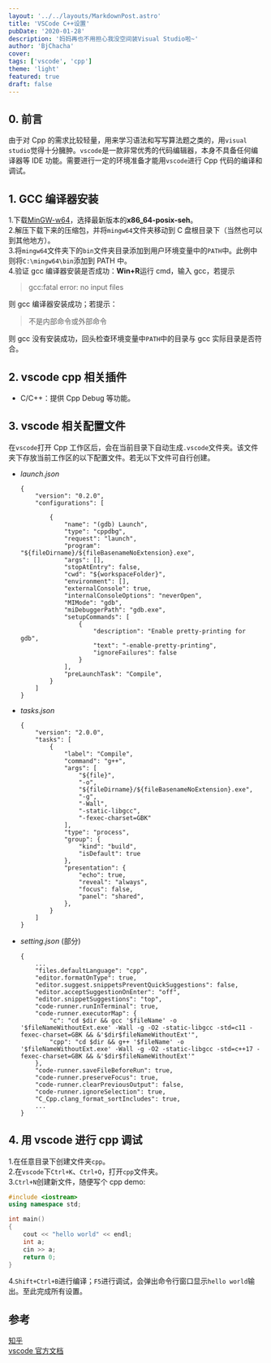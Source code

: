 ```yaml
---
layout: '../../layouts/MarkdownPost.astro'
title: 'VSCode C++设置'
pubDate: '2020-01-28'
description: '妈妈再也不用担心我没空间装Visual Studio啦~'
author: 'BjChacha'
cover:
tags: ['vscode', 'cpp']
theme: 'light'
featured: true
draft: false
---
```


## 0. 前言

由于对 Cpp 的需求比较轻量，用来学习语法和写写算法题之类的，用`visual studio`觉得十分臃肿。`vscode`是一款非常优秀的代码编辑器，本身不具备任何编译器等 IDE 功能。需要进行一定的环境准备才能用`vscode`进行 Cpp 代码的编译和调试。

## 1. GCC 编译器安装

1.下载[MinGW-w64](https://sourceforge.net/projects/mingw-w64/files/)，选择最新版本的**x86_64-posix-seh**。  
2.解压下载下来的压缩包，并将`mingw64`文件夹移动到 C 盘根目录下（当然也可以到其他地方）。  
3.将`mingw64`文件夹下的`bin`文件夹目录添加到用户环境变量中的`PATH`中。此例中则将`C:\mingw64\bin`添加到 PATH 中。  
4.验证 gcc 编译器安装是否成功：**Win+R**运行 cmd，输入 gcc，若提示

> gcc:fatal error: no input files

则 gcc 编译器安装成功；若提示：

> 不是内部命令或外部命令

则 gcc 没有安装成功，回头检查环境变量中`PATH`中的目录与 gcc 实际目录是否符合。

## 2. vscode cpp 相关插件

- C/C++：提供 Cpp Debug 等功能。

## 3. vscode 相关配置文件

在`vscode`打开 Cpp 工作区后，会在当前目录下自动生成`.vscode`文件夹。该文件夹下存放当前工作区的以下配置文件。若无以下文件可自行创建。

- _launch.json_

  ```
  {
      "version": "0.2.0",
      "configurations": [

          {
              "name": "(gdb) Launch",
              "type": "cppdbg",
              "request": "launch",
              "program": "${fileDirname}/${fileBasenameNoExtension}.exe",
              "args": [],
              "stopAtEntry": false,
              "cwd": "${workspaceFolder}",
              "environment": [],
              "externalConsole": true,
              "internalConsoleOptions": "neverOpen",
              "MIMode": "gdb",
              "miDebuggerPath": "gdb.exe",
              "setupCommands": [
                  {
                      "description": "Enable pretty-printing for gdb",
                      "text": "-enable-pretty-printing",
                      "ignoreFailures": false
                  }
              ],
              "preLaunchTask": "Compile",
          }
      ]
  }
  ```

- _tasks.json_

  ```
  {
      "version": "2.0.0",
      "tasks": [
          {
              "label": "Compile",
              "command": "g++",
              "args": [
                  "${file}",
                  "-o",
                  "${fileDirname}/${fileBasenameNoExtension}.exe",
                  "-g",
                  "-Wall",
                  "-static-libgcc",
                  "-fexec-charset=GBK"
              ],
              "type": "process",
              "group": {
                  "kind": "build",
                  "isDefault": true
              },
              "presentation": {
                  "echo": true,
                  "reveal": "always",
                  "focus": false,
                  "panel": "shared",
              },
          }
      ]
  }
  ```

- _setting.json_ (部分)

  ```
  {
      ...
      "files.defaultLanguage": "cpp",
      "editor.formatOnType": true,
      "editor.suggest.snippetsPreventQuickSuggestions": false,
      "editor.acceptSuggestionOnEnter": "off",
      "editor.snippetSuggestions": "top",
      "code-runner.runInTerminal": true,
      "code-runner.executorMap": {
          "c": "cd $dir && gcc '$fileName' -o '$fileNameWithoutExt.exe' -Wall -g -O2 -static-libgcc -std=c11 -fexec-charset=GBK && &'$dir$fileNameWithoutExt'",
          "cpp": "cd $dir && g++ '$fileName' -o '$fileNameWithoutExt.exe' -Wall -g -O2 -static-libgcc -std=c++17 -fexec-charset=GBK && &'$dir$fileNameWithoutExt'"
      },
      "code-runner.saveFileBeforeRun": true,
      "code-runner.preserveFocus": true,
      "code-runner.clearPreviousOutput": false,
      "code-runner.ignoreSelection": true,
      "C_Cpp.clang_format_sortIncludes": true,
      ...
  }
  ```

## 4. 用 vscode 进行 cpp 调试

1.在任意目录下创建文件夹`cpp`。  
2.在`vscode`下`Ctrl+K`、`Ctrl+O`，打开`cpp`文件夹。  
3.`Ctrl+N`创建新文件，随便写个 cpp demo:

```cpp
#include <iostream>
using namespace std;

int main()
{
    cout << "hello world" << endl;
    int a;
    cin >> a;
    return 0;
}
```

4.`Shift+Ctrl+B`进行编译；`F5`进行调试，会弹出命令行窗口显示`hello world`输出。至此完成所有设置。

## 参考

[知乎](https://www.zhihu.com/question/30315894)  
[vscode 官方文档](https://code.visualstudio.com/docs/cpp/config-mingw)
